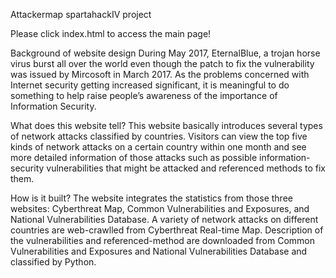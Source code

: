 Attackermap
spartahackIV project

Please click index.html to access the main page!

Background of website design
During May 2017, EternalBlue, a trojan horse virus burst all over the world even though the patch to fix the vulnerability was issued by Mircosoft in March 2017. As the problems concerned with Internet security getting increased significant, it is meaningful to do something to help raise people’s awareness of the importance of Information Security.  

What does this website tell?
This website basically introduces several types of network attacks classified by countries. Visitors can view the top five kinds of network attacks on a certain country within one month and see more detailed information of those attacks such as possible information-security vulnerabilities that might be attacked and referenced methods to fix them.

How is it built?
The website integrates the statistics from those three websites: Cyberthreat Map, Common Vulnerabilities and Exposures, and National Vulnerabilities Database. A variety of network attacks on different countries are web-crawlled from Cyberthreat Real-time Map. Description of the vulnerabilities and referenced-method are downloaded from Common Vulnerabilities and Exposures and National Vulnerabilities Database and classified by Python.
